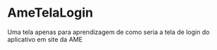# AmeTelaLogin
Uma tela apenas para aprendizagem de como seria a tela de login do aplicativo em site da AME
